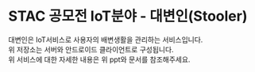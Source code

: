 # STAC 공모전 IoT분야 - 대변인(Stooler)

대변인은 IoT서비스로 사용자의 배변생활을 관리하는 서비스입니다.  
위 저장소는 서버와 안드로이드 클라이언트로 구성됩니다.  
위 서비스에 대한 자세한 내용은 위 ppt와 문서를 참조해주세요.
